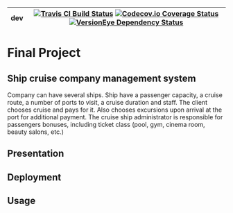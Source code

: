 | **dev** | [![Travis CI Build Status](https://img.shields.io/travis/Sbitneva/FinalProject/dev.svg?style=flat-square)](https://travis-ci.org/Sbitneva/FinalProject) [![Codecov.io Coverage Status](https://img.shields.io/codecov/c/github/Sbitneva/FinalProject/dev.svg?style=flat-square)](https://codecov.io/gh/Sbitneva/FinalProject) [![VersionEye Dependency Status](https://www.versioneye.com/user/projects/5a568d180fb24f7b161657e1/badge.svg?style=flat-square)](https://www.versioneye.com/user/projects/5a568d180fb24f7b161657e1) |
|---|---|

# Final Project

## Ship cruise company management system

Company can have several ships.
Ship have a passenger capacity, a cruise route, a number of ports to visit, a cruise duration and staff. The client chooses cruise and pays for it. Also chooses excursions upon arrival at the port for additional payment. The cruise ship administrator is responsible for passengers bonuses, including ticket class (pool, gym, cinema room, beauty salons, etc.)

## Presentation

## Deployment

## Usage
